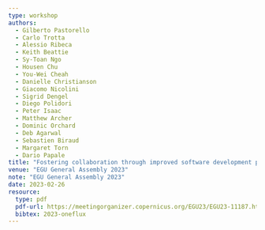 ```yaml
---
type: workshop
authors:
  - Gilberto Pastorello
  - Carlo Trotta
  - Alessio Ribeca
  - Keith Beattie
  - Sy-Toan Ngo
  - Housen Chu
  - You-Wei Cheah
  - Danielle Christianson
  - Giacomo Nicolini
  - Sigrid Dengel
  - Diego Polidori
  - Peter Isaac
  - Matthew Archer
  - Dominic Orchard
  - Deb Agarwal
  - Sebastien Biraud
  - Margaret Torn
  - Dario Papale
title: "Fostering collaboration through improved software development practices for the ONEFlux eddy covariance data processing pipeline"
venue: "EGU General Assembly 2023"
note: "EGU General Assembly 2023"
date: 2023-02-26
resource:
  type: pdf
  pdf-url: https://meetingorganizer.copernicus.org/EGU23/EGU23-11187.html?pdf
  bibtex: 2023-oneflux
---
```


